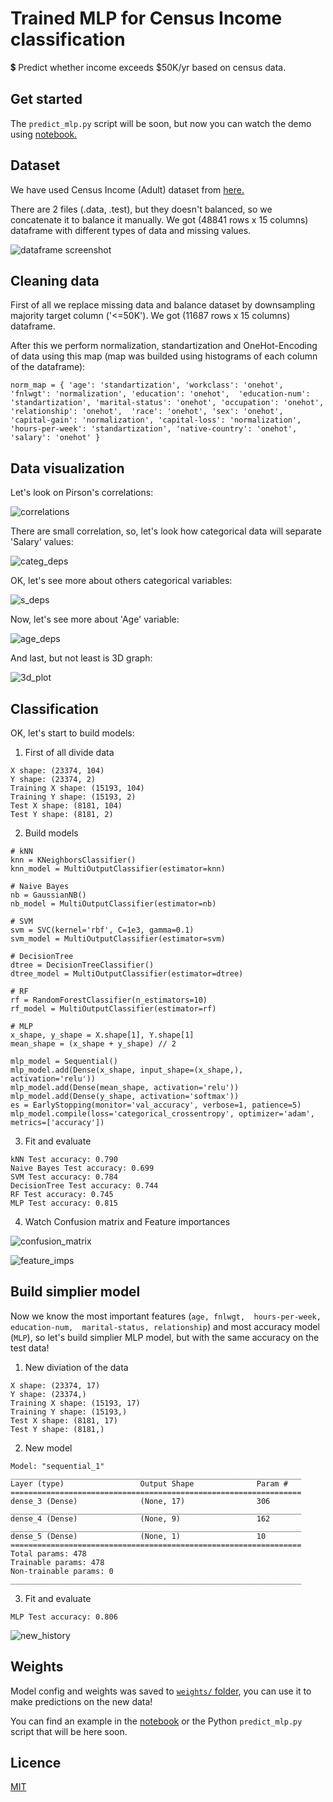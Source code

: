 # Trained MLP for Census Income classification

💲 Predict whether income exceeds $50K/yr based on census data.

## Get started

The `predict_mlp.py` script will be soon, but now you can watch the demo using [notebook.](https://github.com/NazarPonochevnyi/Trained-MLP-for-Census-Income-classification/blob/main/Census_Income_notebook.ipynb)

## Dataset

We have used Census Income (Adult) dataset from [here.](https://archive.ics.uci.edu/ml/datasets/Census+Income)

There are 2 files (.data, .test), but they doesn't balanced, so we concatenate it to balance it manually. We got (48841 rows x 15 columns) dataframe with different types of data and missing values.

![dataframe screenshot](./imgs/dataframe.png)

## Cleaning data

First of all we replace missing data and balance dataset by downsampling majority target column ('<=50K'). We got (11687 rows x 15 columns) dataframe.

After this we perform normalization, standartization and OneHot-Encoding of data using this map (map was builded using histograms of each column of the dataframe):

`
norm_map = {
    'age': 'standartization', 'workclass': 'onehot', 'fnlwgt': 'normalization', 'education': 'onehot', 
    'education-num': 'standartization', 'marital-status': 'onehot', 'occupation': 'onehot', 'relationship': 'onehot', 
    'race': 'onehot', 'sex': 'onehot', 'capital-gain': 'normalization', 'capital-loss': 'normalization', 
    'hours-per-week': 'standartization', 'native-country': 'onehot', 'salary': 'onehot'
}
`

## Data visualization

Let's look on Pirson's correlations:

![correlations](./imgs/correlations.png)

There are small correlation, so, let's look how categorical data will separate 'Salary' values:

![categ_deps](./imgs/categ_deps.png)

OK, let's see more about others categorical variables:

![s_deps](./imgs/s_deps.png)

Now, let's see more about 'Age' variable:

![age_deps](./imgs/age_deps.png)

And last, but not least is 3D graph:

![3d_plot](./imgs/3d_plot.png)

## Classification

OK, let's start to build models: 

1. First of all divide data

```
X shape: (23374, 104)
Y shape: (23374, 2)
Training X shape: (15193, 104)
Training Y shape: (15193, 2)
Test X shape: (8181, 104)
Test Y shape: (8181, 2)
```

2. Build models

```
# kNN
knn = KNeighborsClassifier()
knn_model = MultiOutputClassifier(estimator=knn)

# Naive Bayes
nb = GaussianNB()
nb_model = MultiOutputClassifier(estimator=nb)

# SVM
svm = SVC(kernel='rbf', C=1e3, gamma=0.1)
svm_model = MultiOutputClassifier(estimator=svm)

# DecisionTree
dtree = DecisionTreeClassifier()
dtree_model = MultiOutputClassifier(estimator=dtree)

# RF
rf = RandomForestClassifier(n_estimators=10)
rf_model = MultiOutputClassifier(estimator=rf)

# MLP
x_shape, y_shape = X.shape[1], Y.shape[1]
mean_shape = (x_shape + y_shape) // 2

mlp_model = Sequential()
mlp_model.add(Dense(x_shape, input_shape=(x_shape,), activation='relu'))
mlp_model.add(Dense(mean_shape, activation='relu'))
mlp_model.add(Dense(y_shape, activation='softmax'))
es = EarlyStopping(monitor='val_accuracy', verbose=1, patience=5)
mlp_model.compile(loss='categorical_crossentropy', optimizer='adam', metrics=['accuracy'])
```

3. Fit and evaluate

```
kNN Test accuracy: 0.790
Naive Bayes Test accuracy: 0.699
SVM Test accuracy: 0.784
DecisionTree Test accuracy: 0.744
RF Test accuracy: 0.745
MLP Test accuracy: 0.815
```

4. Watch Confusion matrix and Feature importances

![confusion_matrix](./imgs/confusion_matrix.png)

![feature_imps](./imgs/feature_imps.png)

## Build simplier model

Now we know the most important features (`age, fnlwgt,	hours-per-week,	education-num,	marital-status,	relationship`) and most accuracy model (`MLP`), so let's build simplier MLP model, but with the same accuracy on the test data!

1. New diviation of the data

```
X shape: (23374, 17)
Y shape: (23374,)
Training X shape: (15193, 17)
Training Y shape: (15193,)
Test X shape: (8181, 17)
Test Y shape: (8181,)
```

2. New model

```
Model: "sequential_1"
_________________________________________________________________
Layer (type)                 Output Shape              Param #   
=================================================================
dense_3 (Dense)              (None, 17)                306       
_________________________________________________________________
dense_4 (Dense)              (None, 9)                 162       
_________________________________________________________________
dense_5 (Dense)              (None, 1)                 10        
=================================================================
Total params: 478
Trainable params: 478
Non-trainable params: 0
_________________________________________________________________
```

3. Fit and evaluate

```
MLP Test accuracy: 0.806
```

![new_history](./imgs/new_history.png)

## Weights

Model config and weights was saved to [`weights/` folder](https://github.com/NazarPonochevnyi/Trained-MLP-for-Census-Income-classification/tree/main/weights), you can use it to make predictions on the new data!

You can find an example in the [notebook](https://github.com/NazarPonochevnyi/Trained-MLP-for-Census-Income-classification/blob/main/Census_Income_notebook.ipynb) or the Python `predict_mlp.py` script that will be here soon.

## Licence

[MIT](./LICENSE)
